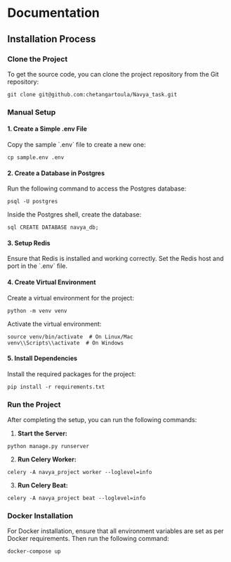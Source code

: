 
# Documentation

## Installation Process

### Clone the Project

To get the source code, you can clone the project repository from the Git repository:

``` git clone git@github.com:chetangartoula/Navya_task.git ```

### Manual Setup

#### 1. Create a Simple .env File

Copy the sample \`.env\` file to create a new one:

``` cp sample.env .env ```

#### 2. Create a Database in Postgres

Run the following command to access the Postgres database:

``` psql -U postgres ```

Inside the Postgres shell, create the database:

``` sql CREATE DATABASE navya_db; ```

#### 3. Setup Redis

Ensure that Redis is installed and working correctly. Set the Redis host and port in the \`.env\` file.

#### 4. Create Virtual Environment

Create a virtual environment for the project:

``` python -m venv venv ```

Activate the virtual environment:

```
source venv/bin/activate  # On Linux/Mac
venv\\Scripts\\activate  # On Windows
```

#### 5. Install Dependencies

Install the required packages for the project:

``` pip install -r requirements.txt ```

### Run the Project

After completing the setup, you can run the following commands:

1.  **Start the Server:**

``` python manage.py runserver ```

2.  **Run Celery Worker:**

``` celery -A navya_project worker --loglevel=info ```

3.  **Run Celery Beat:**

``` celery -A navya_project beat --loglevel=info ```

### Docker Installation

For Docker installation, ensure that all environment variables are set as per Docker requirements. Then run the following command:

```docker-compose up ```
